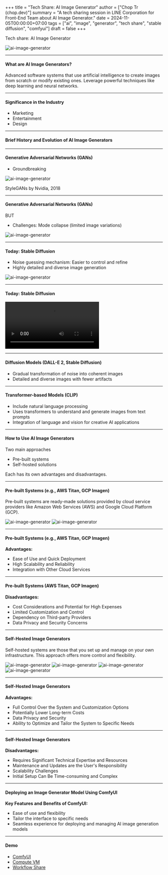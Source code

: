 +++
title = "Tech Share: AI Image Generator"
author = ["Chop Tr (chop.dev)"]
summary = "A tech sharing session in LINE Corporation for Front-End Team about AI Image Generator."
date = 2024-11-05T00:00:00+07:00
tags = ["ai", "image", "generator", "tech share", "stable diffusion", "comfyui"]
draft = false
+++

Tech share: AI Image Generator

![ai-image-generator](./image1.png) <!-- .element: width="80%" -->

---

#### What are AI Image Generators?

Advanced software systems that use artificial intelligence to create images
from scratch or modify existing ones. Leverage powerful techniques like deep
learning and neural networks.

---

#### Significance in the Industry

-   Marketing
-   Entertainment
-   Design

---

#### Brief History and Evolution of AI Image Generators

---

#### Generative Adversarial Networks (GANs)

-   Groundbreaking

![ai-image-generator](./img00008.jpg) <!-- .element: width="500" -->

StyleGANs by Nvidia, 2018

---

#### Generative Adversarial Networks (GANs)

BUT

-   Challenges: Mode collapse (limited image variations)

![ai-image-generator](./img00008.jpg) <!-- .element: width="500" -->

---

#### Today: Stable Diffusion

-   Noise guessing mechanism: Easier to control and refine
-   Highly detailed and diverse image generation

![ai-image-generator](./image2.png) <!-- .element: width="100%" -->

---

#### Today: Stable Diffusion

<video data-autoplay src="./clip1.mov" ></video>

---

#### Diffusion Models (DALL-E 2, Stable Diffusion)

-   Gradual transformation of noise into coherent images
-   Detailed and diverse images with fewer artifacts

---

#### Transformer-based Models (CLIP)

-   Include natural language processing
-   Uses transformers to understand and generate images from text prompts
-   Integration of language and vision for creative AI applications

---

#### How to Use AI Image Generators

Two main approaches

-   Pre-built systems
-   Self-hosted solutions

Each has its own advantages and disadvantages.

---

#### Pre-built Systems (e.g., AWS Titan, GCP Imagen)

Pre-built systems are ready-made solutions provided by cloud service providers
like Amazon Web Services (AWS) and Google Cloud Platform (GCP).

![ai-image-generator](./image3.png) <!-- .element: width="40%" -->
![ai-image-generator](./image4.png) <!-- .element: width="40%" -->

---

#### Pre-built Systems (e.g., AWS Titan, GCP Imagen)

**Advantages:**

-   Ease of Use and Quick Deployment
-   High Scalability and Reliability
-   Integration with Other Cloud Services

---

#### Pre-built Systems (AWS Titan, GCP Imagen)

**Disadvantages:**

-   Cost Considerations and Potential for High Expenses
-   Limited Customization and Control
-   Dependency on Third-party Providers
-   Data Privacy and Security Concerns

---

#### Self-Hosted Image Generators

Self-hosted systems are those that you set up and manage on your own
infrastructure. This approach offers more control and flexibility.

![ai-image-generator](./huggingface.png) <!-- .element: width="40%" -->
![ai-image-generator](./image-2024-10-15_13-7-29.png) <!-- .element: width="40%" -->
![ai-image-generator](./comfyui.png) <!-- .element: width="40%" -->
![ai-image-generator](./image-2024-10-15_13-8-2.png) <!-- .element: width="40%" -->

---

#### Self-Hosted Image Generators

**Advantages:**

-   Full Control Over the System and Customization Options
-   Potentially Lower Long-term Costs
-   Data Privacy and Security
-   Ability to Optimize and Tailor the System to Specific Needs

---

#### Self-Hosted Image Generators

**Disadvantages:**

-   Requires Significant Technical Expertise and Resources
-   Maintenance and Updates are the User's Responsibility
-   Scalability Challenges
-   Initial Setup Can Be Time-consuming and Complex

---

#### Deploying an Image Generator Model Using ComfyUI

**Key Features and Benefits of ComfyUI:**

-   Ease of use and flexibility
-   Tailor the interface to specific needs
-   Seamless experience for deploying and managing AI image generation models

---

#### Demo

-   [ComfyUI](https://github.com/comfyanonymous/ComfyUI)
-   [Compute VM](https://console.cloud.google.com/compute)
-   [Workflow Share](https://openart.ai/workflows/home)
